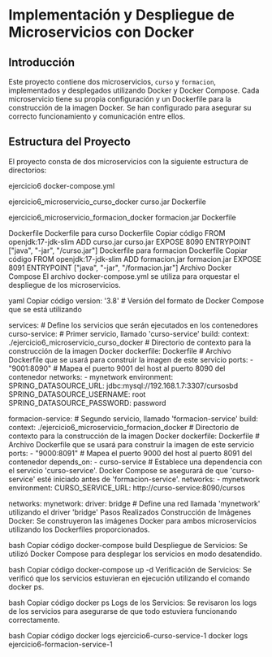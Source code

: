 # Implementación y Despliegue de Microservicios con Docker

## Introducción

Este proyecto contiene dos microservicios, `curso` y `formacion`, implementados y desplegados utilizando Docker y Docker Compose. Cada microservicio tiene su propia configuración y un Dockerfile para la construcción de la imagen Docker. Se han configurado para asegurar su correcto funcionamiento y comunicación entre ellos.

## Estructura del Proyecto

El proyecto consta de dos microservicios con la siguiente estructura de directorios:


ejercicio6
        docker-compose.yml

ejercicio6_microservicio_curso_docker
        curso.jar
        Dockerfile

ejercicio6_microservicio_formacion_docker
        formacion.jar
        Dockerfile

        
Dockerfile
Dockerfile para curso
Dockerfile
Copiar código
FROM openjdk:17-jdk-slim
ADD curso.jar curso.jar
EXPOSE 8090
ENTRYPOINT ["java", "-jar", "/curso.jar"]
Dockerfile para formacion
Dockerfile
Copiar código
FROM openjdk:17-jdk-slim
ADD formacion.jar formacion.jar
EXPOSE 8091
ENTRYPOINT ["java", "-jar", "/formacion.jar"]
Archivo Docker Compose
El archivo docker-compose.yml se utiliza para orquestar el despliegue de los microservicios.

yaml
Copiar código
version: '3.8'  # Versión del formato de Docker Compose que se está utilizando

services:       # Define los servicios que serán ejecutados en los contenedores
  curso-service: # Primer servicio, llamado 'curso-service'
    build: 
      context: ./ejercicio6_microservicio_curso_docker  # Directorio de contexto para la construcción de la imagen Docker
      dockerfile: Dockerfile                            # Archivo Dockerfile que se usará para construir la imagen de este servicio
    ports:
      - "9001:8090"         # Mapea el puerto 9001 del host al puerto 8090 del contenedor
    networks:
      - mynetwork
    environment:
      SPRING_DATASOURCE_URL: jdbc:mysql://192.168.1.7:3307/cursosbd
      SPRING_DATASOURCE_USERNAME: root
      SPRING_DATASOURCE_PASSWORD: password

  formacion-service: # Segundo servicio, llamado 'formacion-service'
    build: 
      context: ./ejercicio6_microservicio_formacion_docker  # Directorio de contexto para la construcción de la imagen Docker
      dockerfile: Dockerfile                                # Archivo Dockerfile que se usará para construir la imagen de este servicio
    ports:
      - "9000:8091"         # Mapea el puerto 9000 del host al puerto 8091 del contenedor
    depends_on:
      - curso-service       # Establece una dependencia con el servicio 'curso-service'. Docker Compose se asegurará de que 'curso-service' esté iniciado antes de 'formacion-service'.
    networks:
      - mynetwork
    environment:
      CURSO_SERVICE_URL: http://curso-service:8090/cursos

networks:
  mynetwork:
    driver: bridge          # Define una red llamada 'mynetwork' utilizando el driver 'bridge'
Pasos Realizados
Construcción de Imágenes Docker:
Se construyeron las imágenes Docker para ambos microservicios utilizando los Dockerfiles proporcionados.

bash
Copiar código
docker-compose build
Despliegue de Servicios:
Se utilizó Docker Compose para desplegar los servicios en modo desatendido.

bash
Copiar código
docker-compose up -d
Verificación de Servicios:
Se verificó que los servicios estuvieran en ejecución utilizando el comando docker ps.

bash
Copiar código
docker ps
Logs de los Servicios:
Se revisaron los logs de los servicios para asegurarse de que todo estuviera funcionando correctamente.

bash
Copiar código
docker logs ejercicio6-curso-service-1
docker logs ejercicio6-formacion-service-1
